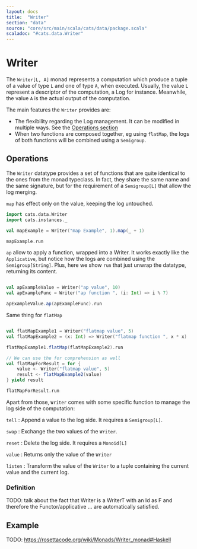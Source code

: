 ```yaml
---
layout: docs
title:  "Writer"
section: "data"
source: "core/src/main/scala/cats/data/package.scala"
scaladoc: "#cats.data.Writer"
---
```

# Writer

The `Writer[L, A]` monad represents a computation which produce a
tuple of a value of type `L` and one of type `A`, when
executed. Usually, the value `L` represent a descriptor of the
computation, a Log for instance. Meanwhile, the value
`A` is the actual output of the computation.

The main features the `Writer` provides are:
- The flexibility regarding the Log management. It can be modified
in multiple ways. See the [Operations section](#Operations)
- When two functions are composed together, eg using `flatMap`, the
  logs of both functions will be combined using a `Semigroup`.

## Operations

The `Writer` datatype provides a set of functions that are quite
identical to the ones from the monad typeclass. In fact, they share
the same name and the same signature, but for the requirement of a
`Semigroup[L]` that allow the log merging.

`map` has effect only on the value, keeping the log untouched.
```scala mdoc
import cats.data.Writer
import cats.instances._

val mapExample = Writer("map Example", 1).map(_ + 1)

mapExample.run
```

`ap` allow to apply a function, wrapped into a Writer. It works
exactly like the `Applicative`, but notice how the logs are combined
using the `Semigroup[String]`. Plus, here we show `run` that just
unwrap the datatype, returning its content.

```scala mdoc

val apExampleValue = Writer("ap value", 10)
val apExampleFunc = Writer("ap function ", (i: Int) => i % 7)

apExampleValue.ap(apExampleFunc).run
```

Same thing for `flatMap`

```scala mdoc

val flatMapExample1 = Writer("flatmap value", 5)
val flatMapExample2 = (x: Int) => Writer("flatmap function ", x * x)

flatMapExample1.flatMap(flatMapExample2).run

// We can use the for comprehension as well
val flatMapForResult = for {
    value <- Writer("flatmap value", 5)
    result <- flatMapExample2(value)
} yield result

flatMapForResult.run
```

Apart from those, `Writer` comes with some specific function to manage
the log side of the computation:

`tell`
:  Append a value to the log side. It requires a `Semigroup[L]`.

`swap`
:  Exchange the two values of the `Writer`.

`reset`
:  Delete the log side. It requires a `Monoid[L]`

`value`
:  Returns only the value of the `Writer`

`listen`
:  Transform the value of the `Writer` to a tuple containing the
   current value and the current log.

### Definition

TODO: talk about the fact that Writer is a WriterT with an Id as F and
therefore the Functor/applicative ... are automatically satisfied.

## Example

TODO: https://rosettacode.org/wiki/Monads/Writer_monad#Haskell
